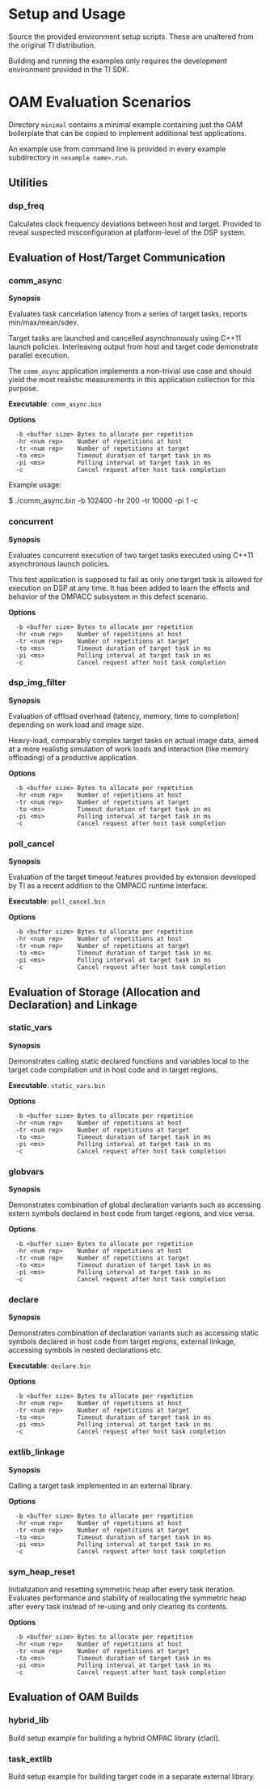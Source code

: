 
# Setup and Usage

Source the provided environment setup scripts. These are unaltered from the
original TI distribution.

Building and running the examples only requires the development environment
provided in the TI SDK.


# OAM Evaluation Scenarios

Directory `minimal` contains a minimal example containing just the OAM
boilerplate that can be copied to implement additional test applications.

An example use from command line is provided in every example subdirectory
in `<example name>.run`.  


## Utilities

### dsp\_freq

Calculates clock frequency deviations between host and target.
Provided to reveal suspected misconfiguration at platform-level of
the DSP system.


## Evaluation of Host/Target Communication

### comm\_async

**Synopsis**

Evaluates task cancelation latency from a series of target tasks, reports
min/max/mean/sdev.

Target tasks are launched and cancelled asynchronously using C++11 launch
policies. Interleaving output from host and target code demonstrate
parallel execution.

The `comm_async` application implements a non-trivial use
case and should yield the most realistic measurements in this application
collection for this purpose.

**Executable**: `comm_async.bin`

**Options**

      -b <buffer size> Bytes to allocate per repetition
      -hr <num rep>    Number of repetitions at host
      -tr <num rep>    Number of repetitions at target
      -to <ms>         Timeout duration of target task in ms
      -pi <ms>         Polling interval at target task in ms
      -c               Cancel request after host task completion

Example usage:

  $ ./comm_async.bin -b 102400 -hr 200 -tr 10000 -pi 1 -c


### concurrent

**Synopsis**

Evaluates concurrent execution of two target tasks executed using C++11
asynchronous launch policies.

This test application is supposed to fail as only one target task is allowed
for execution on DSP at any time. It has been added to learn the effects and
behavior of the OMPACC subsystem in this defect scenario.

**Options**

      -b <buffer size> Bytes to allocate per repetition
      -hr <num rep>    Number of repetitions at host
      -tr <num rep>    Number of repetitions at target
      -to <ms>         Timeout duration of target task in ms
      -pi <ms>         Polling interval at target task in ms
      -c               Cancel request after host task completion


### dsp\_img\_filter

**Synopsis**

Evaluation of offload overhead (latency, memory, time to completion)
depending on work load and image size.

Heavy-load, comparably complex target tasks on actual image data, aimed at a
more realistig simulation of work loads and interaction (like memory
offloading) of a productive application.

**Options**

      -b <buffer size> Bytes to allocate per repetition
      -hr <num rep>    Number of repetitions at host
      -tr <num rep>    Number of repetitions at target
      -to <ms>         Timeout duration of target task in ms
      -pi <ms>         Polling interval at target task in ms
      -c               Cancel request after host task completion


### poll\_cancel

**Synopsis**

Evaluation of the target timeout features provided by extension developed by
TI as a recent addition to the OMPACC runtime interface.

**Executable**: `poll_cancel.bin`

**Options**

      -b <buffer size> Bytes to allocate per repetition
      -hr <num rep>    Number of repetitions at host
      -tr <num rep>    Number of repetitions at target
      -to <ms>         Timeout duration of target task in ms
      -pi <ms>         Polling interval at target task in ms
      -c               Cancel request after host task completion


## Evaluation of Storage (Allocation and Declaration) and Linkage

### static\_vars

**Synopsis**

Demonstrates calling static declared functions and variables local to the
target code compilation unit in host code and in target regions.

**Executable**: `static_vars.bin`

**Options**

      -b <buffer size> Bytes to allocate per repetition
      -hr <num rep>    Number of repetitions at host
      -tr <num rep>    Number of repetitions at target
      -to <ms>         Timeout duration of target task in ms
      -pi <ms>         Polling interval at target task in ms
      -c               Cancel request after host task completion



### globvars

**Synopsis**

Demonstrates combination of global declaration variants such as accessing
extern symbols declared in host code from target regions, and vice versa.

**Options**

      -b <buffer size> Bytes to allocate per repetition
      -hr <num rep>    Number of repetitions at host
      -tr <num rep>    Number of repetitions at target
      -to <ms>         Timeout duration of target task in ms
      -pi <ms>         Polling interval at target task in ms
      -c               Cancel request after host task completion


### declare

**Synopsis**

Demonstrates combination of declaration variants such as accessing static
symbols declared in host code from target regions, external linkage,
accessing symbols in nested declarations etc.

**Executable**: `declare.bin`

**Options**

      -b <buffer size> Bytes to allocate per repetition
      -hr <num rep>    Number of repetitions at host
      -tr <num rep>    Number of repetitions at target
      -to <ms>         Timeout duration of target task in ms
      -pi <ms>         Polling interval at target task in ms
      -c               Cancel request after host task completion


### extlib\_linkage

**Synopsis**

Calling a target task implemented in an external library.

**Options**

      -b <buffer size> Bytes to allocate per repetition
      -hr <num rep>    Number of repetitions at host
      -tr <num rep>    Number of repetitions at target
      -to <ms>         Timeout duration of target task in ms
      -pi <ms>         Polling interval at target task in ms
      -c               Cancel request after host task completion

### sym\_heap\_reset

Initialization and resetting symmetric heap after every task iteration.
Evaluates performance and stability of reallocating the symmetric heap
after every task instead of re-using and only clearing its contents.

**Options**

      -b <buffer size> Bytes to allocate per repetition
      -hr <num rep>    Number of repetitions at host
      -tr <num rep>    Number of repetitions at target
      -to <ms>         Timeout duration of target task in ms
      -pi <ms>         Polling interval at target task in ms
      -c               Cancel request after host task completion



## Evaluation of OAM Builds

### hybrid\_lib

Build setup example for building a hybrid OMPAC library (clacl).

### task\_extlib

Build setup example for building target code in a separate external library.




